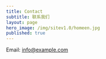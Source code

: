 ```yaml
---
title: Contact
subtitle: 联系我们
layout: page
hero_image: /img/sitev1.0/homeen.jpg
published: true
---
```






Email: info@example.com


